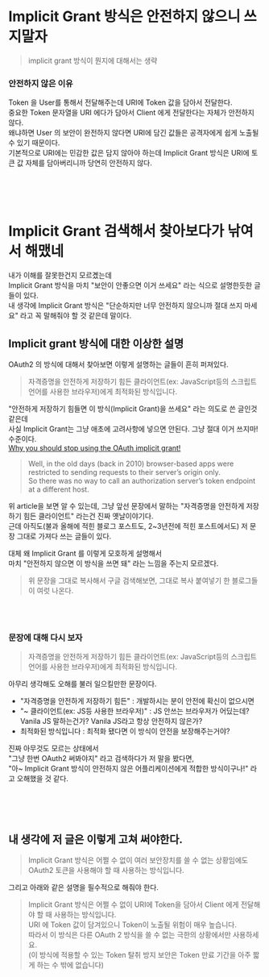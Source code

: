 # Implicit Grant 방식은 안전하지 않으니 쓰지말자  

> implicit grant 방식이 뭔지에 대해서는 생략  

### 안전하지 않은 이유  
Token 을 User를 통해서 전달해주는데 URI에 Token 값을 담아서 전달한다.  
중요한 Token 문자열을 URI 에다가 담아서 Client 에게 전달한다는 자체가 안전하지 않다.  
왜냐하면 User 의 보안이 완전하지 않다면 URI에 담긴 값들은 공격자에게 쉽게 노출될 수 있기 때문이다.  
기본적으로 URI에는 민감한 값은 담지 않아야 하는데 Implicit Grant 방식은 URI에 토큰 값 자체를 담아버리니까 당연히 안전하지 않다.  



<br><br><br>  

# Implicit Grant 검색해서 찾아보다가 낚여서 해맸네 
  
내가 이해를 잘못한건지 모르곘는데   
Implicit Grant 방식을 마치 "보안이 안좋으면 이거 쓰세요" 라는 식으로 설명한듯한 글들이 있다.  
내 생각에 Implicit Grant 방식은 "단순하지만 너무 안전하지 않으니까 절대 쓰지 마세요" 라고 꼭 말해줘야 할 것 같은데 말이다.  
  
## Implicit grant 방식에 대한 이상한 설명    
  
OAuth2 의 방식에 대해서 찾아보면 이렇게 설명하는 글들이 흔히 퍼져있다.  
> 자격증명을 안전하게 저장하기 힘든 클라이언트(ex: JavaScript등의 스크립트 언어를 사용한 브라우저)에게 최적화된 방식입니다.
  
"안전하게 저장하기 힘들면 이 방식(Implicit Grant)을 쓰세요" 라는 의도로 쓴 글인것 같은데  
사실 Implicit Grant는 그냥 애초에 고려사항에 넣으면 안된다. 그냥 절대 이거 쓰지마! 수준이다.    
[Why you should stop using the OAuth implicit grant!](https://medium.com/oauth-2/why-you-should-stop-using-the-oauth-implicit-grant-2436ced1c926)   
> Well, in the old days (back in 2010) browser-based apps were restricted to sending requests to their server’s origin only.  
> So there was no way to call an authorization server’s token endpoint at a different host.  

위 article을 보면 알 수 있는데, 그냥 앞선 문장에서 말하는 "자격증명을 안전하게 저장하기 힘든 클라이언트" 라는건 진짜 옛날이야기다.  
근데 아직도(불과 올해에 적힌 블로그 포스트도, 2~3년전에 적힌 포스트에서도) 저 문장 그대로 가져다 쓰는 글들이 있다.  
  
대체 왜 Implicit Grant 를 이렇게 모호하게 설명해서  
마치 "안전하지 않으면 이 방식을 쓰면 돼" 라는 느낌을 주는지 모르겠다.    
  
> 위 문장을 그대로 복사해서 구글 검색해보면, 그대로 복사 붙여넣기 한 블로그들이 여럿 나온다.  
  
<br><br>  
  
### 문장에 대해 다시 보자  
  
> 자격증명을 안전하게 저장하기 힘든 클라이언트(ex: JavaScript등의 스크립트 언어를 사용한 브라우저)에게 최적화된 방식입니다.  
  
아무리 생각해도 오해를 불러 일으킬만한 문장이다.    
  
- "자격증명을 안전하게 저장하기 힘든" : 개발하시는 분이 안전에 확신이 없으시면   
- "~ 클라이언트(ex: JS등 사용한 브라우저)" : JS 안쓰는 브라우저가 어딨는데? Vanila JS 말하는건가? Vanila JS라고 항상 안전하지 않은가?    
- 최적화된 방식입니다 : 최적화 됐다면 이 방식이 안전을 보장해주는거야?    
  
진짜 아무것도 모르는 상태에서   
"그냥 한번 OAuth2 써봐야지" 라고 검색하다가 저 말을 봤다면,   
"아~ Implicit Grant 방식이 안전하지 않은 어플리케이션에게 적합한 방식이구나!" 라고 오해했을 것 같다.   
    
<br><br><br>   
   
## 내 생각에 저 글은 이렇게 고쳐 써야한다.    
     
> Implicit Grant 방식은 어쩔 수 없이 여러 보안장치를 쓸 수 없는 상황임에도 OAuth2 토큰을 사용해야 할 때 사용하는 방식입니다.  
   
그리고 아래와 같은 설명을 필수적으로 해줘야 한다.   
   
> Implicit Grant 방식은 어쩔 수 없이 URI에 Token을 담아서 Client 에게 전달해야 할 때 사용하는 방식입니다.  
> URI 에 Token 값이 담겨있으니 Token이 노출될 위험이 매우 높습니다.  
> 따라서 이 방식은 다른 OAuth 2 방식을 쓸 수 없는 극한의 상황에서만 사용하세요.  
> (이 방식에 적용할 수 있는 Token 탈취 방지 보안은 Token 만료 기간을 아주 짧게 하는 수 밖에 없습니다)  
   
<br><br>   
